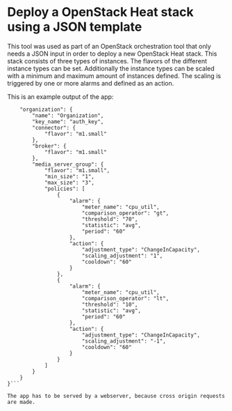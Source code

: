 # Deploy a OpenStack Heat stack using a JSON template

This tool was used as part of an OpenStack orchestration tool that only needs a JSON input in order to deploy a new OpenStack Heat stack. This stack consists of three types of instances. The flavors of the different instance types can be set. Additionally the instance types can be scaled with a minimum and maximum amount of instances defined. The scaling is triggered by one or more alarms and defined as an action.

This is an example output of the app:

```json{
    "organization": {  
        "name": "Organization",
        "key_name": "auth_key",
        "connector": {
            "flavor": "m1.small"
        },
        "broker": {
            "flavor": "m1.small"
        },
        "media_server_group": {
            "flavor": "m1.small",
            "min_size": "1",
            "max_size": "3",
            "policies": [
                {
                    "alarm": {
                        "meter_name": "cpu_util",
                        "comparison_operator": "gt",
                        "threshold": "70",
                        "statistic": "avg",
                        "period": "60"
                    },
                    "action": {
                        "adjustment_type": "ChangeInCapacity",
                        "scaling_adjustment": "1",
                        "cooldown": "60"
                    }
                },
                {
                    "alarm": {
                        "meter_name": "cpu_util",
                        "comparison_operator": "lt",
                        "threshold": "10",
                        "statistic": "avg",
                        "period": "60"
                    },
                    "action": {
                        "adjustment_type": "ChangeInCapacity",
                        "scaling_adjustment": "-1",
                        "cooldown": "60"
                    }
                }
            ]
        }
    }
}```

The app has to be served by a webserver, because cross origin requests are made.
